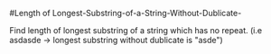 #Length of Longest-Substring-of-a-String-Without-Dublicate-

Find length of longest substring of a string which has no repeat. 
(i.e asdasde -> longest substring without dublicate is "asde")
